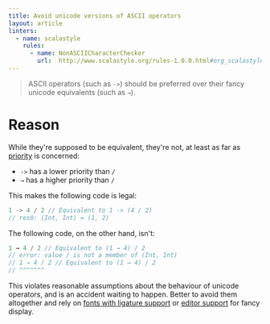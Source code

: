 ```yaml
---
title: Avoid unicode versions of ASCII operators
layout: article
linters:
  - name: scalastyle
    rules:
      - name: NonASCIICharacterChecker
        url:  http://www.scalastyle.org/rules-1.0.0.html#org_scalastyle_scalariform_NonASCIICharacterChecker
---
```


> ASCII operators (such as `->`) should be preferred over their fancy unicode equivalents (such as `→`).

# Reason

While they're supposed to be equivalent, they're not, at least as far as [priority](https://www.scala-lang.org/files/archive/spec/2.12/06-expressions.html#infix-operations) is concerned:
* `->` has a lower priority than `/`
* `→` has a higher priority than `/`

This makes the following code is legal:

```scala
1 -> 4 / 2 // Equivalent to 1 -> (4 / 2)
// res0: (Int, Int) = (1, 2)
```

The following code, on the other hand, isn't:

```scala
1 → 4 / 2 // Equivalent to (1 → 4) / 2
// error: value / is not a member of (Int, Int)
// 1 → 4 / 2 // Equivalent to (1 → 4) / 2
// ^^^^^^^
```

This violates reasonable assumptions about the behaviour of unicode operators, and is an accident waiting to happen. Better to avoid them altogether and rely on [fonts with ligature support](https://github.com/tonsky/FiraCode) or [editor support](https://emacsredux.com/blog/2014/08/25/a-peek-at-emacs-24-dot-4-prettify-symbols-mode/) for fancy display.
